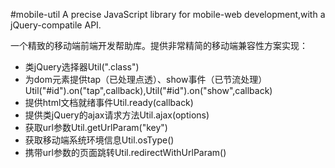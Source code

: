 #mobile-util
A precise JavaScript library for mobile-web development,with a jQuery-compatile API.

一个精致的移动端前端开发帮助库。提供非常精简的移动端兼容性方案实现：
- 类jQuery选择器Util(".class")
- 为dom元素提供tap（已处理点透）、show事件（已节流处理）
  Util("#id").on("tap",callback),Util("#id").on("show",callback)
- 提供html文档就绪事件Util.ready(callback)
- 提供类jQuery的ajax请求方法Util.ajax(options)
- 获取url参数Util.getUrlParam("key")
- 获取移动端系统环境信息Util.osType()
- 携带url参数的页面跳转Util.redirectWithUrlParam()